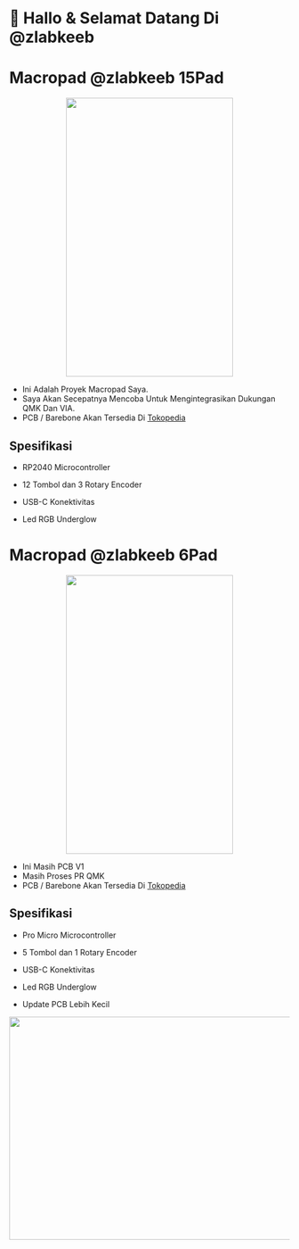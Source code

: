 <p align="center">
  <h1>👋 Hallo & Selamat Datang Di @zlabkeeb</h1>
</p>

# Macropad @zlabkeeb 15Pad

<p align="center">
  <img width="300" height="500" src="https://i.imgur.com/E5Ajv0fh.jpeg">
</p>

- Ini Adalah Proyek Macropad Saya.
- Saya Akan Secepatnya Mencoba Untuk Mengintegrasikan Dukungan QMK Dan VIA.
- PCB / Barebone Akan Tersedia Di [Tokopedia](https://www.tokopedia.com/zahranetid)

## Spesifikasi

- RP2040 Microcontroller

- 12 Tombol dan 3 Rotary Encoder

- USB-C Konektivitas

- Led RGB Underglow

#

# Macropad @zlabkeeb 6Pad

<p align="center">
  <img width="300" height="500" src="https://i.imgur.com/Ugc3R2Th.jpeg">
</p>

- Ini Masih PCB V1
- Masih Proses PR QMK
- PCB / Barebone Akan Tersedia Di [Tokopedia](https://www.tokopedia.com/zahranetid)

## Spesifikasi

- Pro Micro Microcontroller

- 5 Tombol dan 1 Rotary Encoder

- USB-C Konektivitas

- Led RGB Underglow

- Update PCB Lebih Kecil

<p align="center">
  <img width="550" height="400" src="https://i.imgur.com/Fikjs8p.png">
</p>
